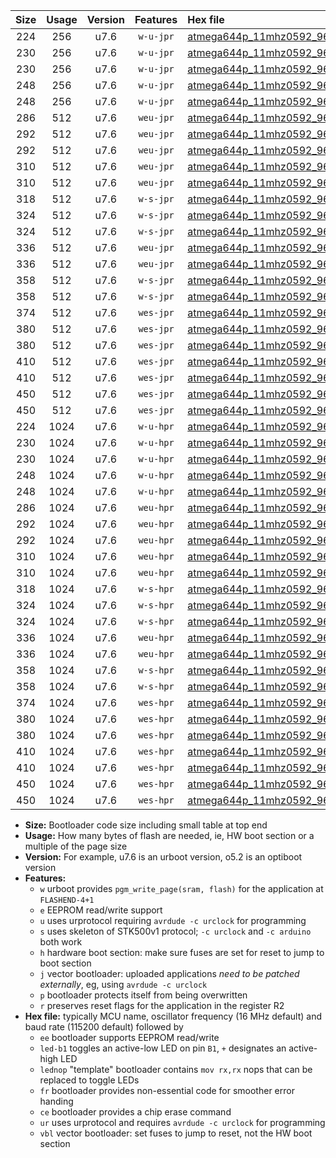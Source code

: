 |Size|Usage|Version|Features|Hex file|
|:-:|:-:|:-:|:-:|:--|
|224|256|u7.6|`w-u-jpr`|[atmega644p_11mhz0592_9600bps_ur_vbl.hex](https://raw.githubusercontent.com/stefanrueger/urboot/main/bootloaders/atmega644p/fcpu_11mhz0592/9600_bps/atmega644p_11mhz0592_9600bps_ur_vbl.hex)|
|230|256|u7.6|`w-u-jpr`|[atmega644p_11mhz0592_9600bps_led+b0_ur_vbl.hex](https://raw.githubusercontent.com/stefanrueger/urboot/main/bootloaders/atmega644p/fcpu_11mhz0592/9600_bps/atmega644p_11mhz0592_9600bps_led+b0_ur_vbl.hex)|
|230|256|u7.6|`w-u-jpr`|[atmega644p_11mhz0592_9600bps_lednop_ur_vbl.hex](https://raw.githubusercontent.com/stefanrueger/urboot/main/bootloaders/atmega644p/fcpu_11mhz0592/9600_bps/atmega644p_11mhz0592_9600bps_lednop_ur_vbl.hex)|
|248|256|u7.6|`w-u-jpr`|[atmega644p_11mhz0592_9600bps_led+b0_fr_ur_vbl.hex](https://raw.githubusercontent.com/stefanrueger/urboot/main/bootloaders/atmega644p/fcpu_11mhz0592/9600_bps/atmega644p_11mhz0592_9600bps_led+b0_fr_ur_vbl.hex)|
|248|256|u7.6|`w-u-jpr`|[atmega644p_11mhz0592_9600bps_lednop_fr_ur_vbl.hex](https://raw.githubusercontent.com/stefanrueger/urboot/main/bootloaders/atmega644p/fcpu_11mhz0592/9600_bps/atmega644p_11mhz0592_9600bps_lednop_fr_ur_vbl.hex)|
|286|512|u7.6|`weu-jpr`|[atmega644p_11mhz0592_9600bps_ee_ur_vbl.hex](https://raw.githubusercontent.com/stefanrueger/urboot/main/bootloaders/atmega644p/fcpu_11mhz0592/9600_bps/atmega644p_11mhz0592_9600bps_ee_ur_vbl.hex)|
|292|512|u7.6|`weu-jpr`|[atmega644p_11mhz0592_9600bps_ee_led+b0_ur_vbl.hex](https://raw.githubusercontent.com/stefanrueger/urboot/main/bootloaders/atmega644p/fcpu_11mhz0592/9600_bps/atmega644p_11mhz0592_9600bps_ee_led+b0_ur_vbl.hex)|
|292|512|u7.6|`weu-jpr`|[atmega644p_11mhz0592_9600bps_ee_lednop_ur_vbl.hex](https://raw.githubusercontent.com/stefanrueger/urboot/main/bootloaders/atmega644p/fcpu_11mhz0592/9600_bps/atmega644p_11mhz0592_9600bps_ee_lednop_ur_vbl.hex)|
|310|512|u7.6|`weu-jpr`|[atmega644p_11mhz0592_9600bps_ee_led+b0_fr_ur_vbl.hex](https://raw.githubusercontent.com/stefanrueger/urboot/main/bootloaders/atmega644p/fcpu_11mhz0592/9600_bps/atmega644p_11mhz0592_9600bps_ee_led+b0_fr_ur_vbl.hex)|
|310|512|u7.6|`weu-jpr`|[atmega644p_11mhz0592_9600bps_ee_lednop_fr_ur_vbl.hex](https://raw.githubusercontent.com/stefanrueger/urboot/main/bootloaders/atmega644p/fcpu_11mhz0592/9600_bps/atmega644p_11mhz0592_9600bps_ee_lednop_fr_ur_vbl.hex)|
|318|512|u7.6|`w-s-jpr`|[atmega644p_11mhz0592_9600bps_vbl.hex](https://raw.githubusercontent.com/stefanrueger/urboot/main/bootloaders/atmega644p/fcpu_11mhz0592/9600_bps/atmega644p_11mhz0592_9600bps_vbl.hex)|
|324|512|u7.6|`w-s-jpr`|[atmega644p_11mhz0592_9600bps_led+b0_vbl.hex](https://raw.githubusercontent.com/stefanrueger/urboot/main/bootloaders/atmega644p/fcpu_11mhz0592/9600_bps/atmega644p_11mhz0592_9600bps_led+b0_vbl.hex)|
|324|512|u7.6|`w-s-jpr`|[atmega644p_11mhz0592_9600bps_lednop_vbl.hex](https://raw.githubusercontent.com/stefanrueger/urboot/main/bootloaders/atmega644p/fcpu_11mhz0592/9600_bps/atmega644p_11mhz0592_9600bps_lednop_vbl.hex)|
|336|512|u7.6|`weu-jpr`|[atmega644p_11mhz0592_9600bps_ee_led+b0_fr_ce_ur_vbl.hex](https://raw.githubusercontent.com/stefanrueger/urboot/main/bootloaders/atmega644p/fcpu_11mhz0592/9600_bps/atmega644p_11mhz0592_9600bps_ee_led+b0_fr_ce_ur_vbl.hex)|
|336|512|u7.6|`weu-jpr`|[atmega644p_11mhz0592_9600bps_ee_lednop_fr_ce_ur_vbl.hex](https://raw.githubusercontent.com/stefanrueger/urboot/main/bootloaders/atmega644p/fcpu_11mhz0592/9600_bps/atmega644p_11mhz0592_9600bps_ee_lednop_fr_ce_ur_vbl.hex)|
|358|512|u7.6|`w-s-jpr`|[atmega644p_11mhz0592_9600bps_led+b0_fr_vbl.hex](https://raw.githubusercontent.com/stefanrueger/urboot/main/bootloaders/atmega644p/fcpu_11mhz0592/9600_bps/atmega644p_11mhz0592_9600bps_led+b0_fr_vbl.hex)|
|358|512|u7.6|`w-s-jpr`|[atmega644p_11mhz0592_9600bps_lednop_fr_vbl.hex](https://raw.githubusercontent.com/stefanrueger/urboot/main/bootloaders/atmega644p/fcpu_11mhz0592/9600_bps/atmega644p_11mhz0592_9600bps_lednop_fr_vbl.hex)|
|374|512|u7.6|`wes-jpr`|[atmega644p_11mhz0592_9600bps_ee_vbl.hex](https://raw.githubusercontent.com/stefanrueger/urboot/main/bootloaders/atmega644p/fcpu_11mhz0592/9600_bps/atmega644p_11mhz0592_9600bps_ee_vbl.hex)|
|380|512|u7.6|`wes-jpr`|[atmega644p_11mhz0592_9600bps_ee_led+b0_vbl.hex](https://raw.githubusercontent.com/stefanrueger/urboot/main/bootloaders/atmega644p/fcpu_11mhz0592/9600_bps/atmega644p_11mhz0592_9600bps_ee_led+b0_vbl.hex)|
|380|512|u7.6|`wes-jpr`|[atmega644p_11mhz0592_9600bps_ee_lednop_vbl.hex](https://raw.githubusercontent.com/stefanrueger/urboot/main/bootloaders/atmega644p/fcpu_11mhz0592/9600_bps/atmega644p_11mhz0592_9600bps_ee_lednop_vbl.hex)|
|410|512|u7.6|`wes-jpr`|[atmega644p_11mhz0592_9600bps_ee_led+b0_fr_vbl.hex](https://raw.githubusercontent.com/stefanrueger/urboot/main/bootloaders/atmega644p/fcpu_11mhz0592/9600_bps/atmega644p_11mhz0592_9600bps_ee_led+b0_fr_vbl.hex)|
|410|512|u7.6|`wes-jpr`|[atmega644p_11mhz0592_9600bps_ee_lednop_fr_vbl.hex](https://raw.githubusercontent.com/stefanrueger/urboot/main/bootloaders/atmega644p/fcpu_11mhz0592/9600_bps/atmega644p_11mhz0592_9600bps_ee_lednop_fr_vbl.hex)|
|450|512|u7.6|`wes-jpr`|[atmega644p_11mhz0592_9600bps_ee_led+b0_fr_ce_vbl.hex](https://raw.githubusercontent.com/stefanrueger/urboot/main/bootloaders/atmega644p/fcpu_11mhz0592/9600_bps/atmega644p_11mhz0592_9600bps_ee_led+b0_fr_ce_vbl.hex)|
|450|512|u7.6|`wes-jpr`|[atmega644p_11mhz0592_9600bps_ee_lednop_fr_ce_vbl.hex](https://raw.githubusercontent.com/stefanrueger/urboot/main/bootloaders/atmega644p/fcpu_11mhz0592/9600_bps/atmega644p_11mhz0592_9600bps_ee_lednop_fr_ce_vbl.hex)|
|224|1024|u7.6|`w-u-hpr`|[atmega644p_11mhz0592_9600bps_ur.hex](https://raw.githubusercontent.com/stefanrueger/urboot/main/bootloaders/atmega644p/fcpu_11mhz0592/9600_bps/atmega644p_11mhz0592_9600bps_ur.hex)|
|230|1024|u7.6|`w-u-hpr`|[atmega644p_11mhz0592_9600bps_led+b0_ur.hex](https://raw.githubusercontent.com/stefanrueger/urboot/main/bootloaders/atmega644p/fcpu_11mhz0592/9600_bps/atmega644p_11mhz0592_9600bps_led+b0_ur.hex)|
|230|1024|u7.6|`w-u-hpr`|[atmega644p_11mhz0592_9600bps_lednop_ur.hex](https://raw.githubusercontent.com/stefanrueger/urboot/main/bootloaders/atmega644p/fcpu_11mhz0592/9600_bps/atmega644p_11mhz0592_9600bps_lednop_ur.hex)|
|248|1024|u7.6|`w-u-hpr`|[atmega644p_11mhz0592_9600bps_led+b0_fr_ur.hex](https://raw.githubusercontent.com/stefanrueger/urboot/main/bootloaders/atmega644p/fcpu_11mhz0592/9600_bps/atmega644p_11mhz0592_9600bps_led+b0_fr_ur.hex)|
|248|1024|u7.6|`w-u-hpr`|[atmega644p_11mhz0592_9600bps_lednop_fr_ur.hex](https://raw.githubusercontent.com/stefanrueger/urboot/main/bootloaders/atmega644p/fcpu_11mhz0592/9600_bps/atmega644p_11mhz0592_9600bps_lednop_fr_ur.hex)|
|286|1024|u7.6|`weu-hpr`|[atmega644p_11mhz0592_9600bps_ee_ur.hex](https://raw.githubusercontent.com/stefanrueger/urboot/main/bootloaders/atmega644p/fcpu_11mhz0592/9600_bps/atmega644p_11mhz0592_9600bps_ee_ur.hex)|
|292|1024|u7.6|`weu-hpr`|[atmega644p_11mhz0592_9600bps_ee_led+b0_ur.hex](https://raw.githubusercontent.com/stefanrueger/urboot/main/bootloaders/atmega644p/fcpu_11mhz0592/9600_bps/atmega644p_11mhz0592_9600bps_ee_led+b0_ur.hex)|
|292|1024|u7.6|`weu-hpr`|[atmega644p_11mhz0592_9600bps_ee_lednop_ur.hex](https://raw.githubusercontent.com/stefanrueger/urboot/main/bootloaders/atmega644p/fcpu_11mhz0592/9600_bps/atmega644p_11mhz0592_9600bps_ee_lednop_ur.hex)|
|310|1024|u7.6|`weu-hpr`|[atmega644p_11mhz0592_9600bps_ee_led+b0_fr_ur.hex](https://raw.githubusercontent.com/stefanrueger/urboot/main/bootloaders/atmega644p/fcpu_11mhz0592/9600_bps/atmega644p_11mhz0592_9600bps_ee_led+b0_fr_ur.hex)|
|310|1024|u7.6|`weu-hpr`|[atmega644p_11mhz0592_9600bps_ee_lednop_fr_ur.hex](https://raw.githubusercontent.com/stefanrueger/urboot/main/bootloaders/atmega644p/fcpu_11mhz0592/9600_bps/atmega644p_11mhz0592_9600bps_ee_lednop_fr_ur.hex)|
|318|1024|u7.6|`w-s-hpr`|[atmega644p_11mhz0592_9600bps.hex](https://raw.githubusercontent.com/stefanrueger/urboot/main/bootloaders/atmega644p/fcpu_11mhz0592/9600_bps/atmega644p_11mhz0592_9600bps.hex)|
|324|1024|u7.6|`w-s-hpr`|[atmega644p_11mhz0592_9600bps_led+b0.hex](https://raw.githubusercontent.com/stefanrueger/urboot/main/bootloaders/atmega644p/fcpu_11mhz0592/9600_bps/atmega644p_11mhz0592_9600bps_led+b0.hex)|
|324|1024|u7.6|`w-s-hpr`|[atmega644p_11mhz0592_9600bps_lednop.hex](https://raw.githubusercontent.com/stefanrueger/urboot/main/bootloaders/atmega644p/fcpu_11mhz0592/9600_bps/atmega644p_11mhz0592_9600bps_lednop.hex)|
|336|1024|u7.6|`weu-hpr`|[atmega644p_11mhz0592_9600bps_ee_led+b0_fr_ce_ur.hex](https://raw.githubusercontent.com/stefanrueger/urboot/main/bootloaders/atmega644p/fcpu_11mhz0592/9600_bps/atmega644p_11mhz0592_9600bps_ee_led+b0_fr_ce_ur.hex)|
|336|1024|u7.6|`weu-hpr`|[atmega644p_11mhz0592_9600bps_ee_lednop_fr_ce_ur.hex](https://raw.githubusercontent.com/stefanrueger/urboot/main/bootloaders/atmega644p/fcpu_11mhz0592/9600_bps/atmega644p_11mhz0592_9600bps_ee_lednop_fr_ce_ur.hex)|
|358|1024|u7.6|`w-s-hpr`|[atmega644p_11mhz0592_9600bps_led+b0_fr.hex](https://raw.githubusercontent.com/stefanrueger/urboot/main/bootloaders/atmega644p/fcpu_11mhz0592/9600_bps/atmega644p_11mhz0592_9600bps_led+b0_fr.hex)|
|358|1024|u7.6|`w-s-hpr`|[atmega644p_11mhz0592_9600bps_lednop_fr.hex](https://raw.githubusercontent.com/stefanrueger/urboot/main/bootloaders/atmega644p/fcpu_11mhz0592/9600_bps/atmega644p_11mhz0592_9600bps_lednop_fr.hex)|
|374|1024|u7.6|`wes-hpr`|[atmega644p_11mhz0592_9600bps_ee.hex](https://raw.githubusercontent.com/stefanrueger/urboot/main/bootloaders/atmega644p/fcpu_11mhz0592/9600_bps/atmega644p_11mhz0592_9600bps_ee.hex)|
|380|1024|u7.6|`wes-hpr`|[atmega644p_11mhz0592_9600bps_ee_led+b0.hex](https://raw.githubusercontent.com/stefanrueger/urboot/main/bootloaders/atmega644p/fcpu_11mhz0592/9600_bps/atmega644p_11mhz0592_9600bps_ee_led+b0.hex)|
|380|1024|u7.6|`wes-hpr`|[atmega644p_11mhz0592_9600bps_ee_lednop.hex](https://raw.githubusercontent.com/stefanrueger/urboot/main/bootloaders/atmega644p/fcpu_11mhz0592/9600_bps/atmega644p_11mhz0592_9600bps_ee_lednop.hex)|
|410|1024|u7.6|`wes-hpr`|[atmega644p_11mhz0592_9600bps_ee_led+b0_fr.hex](https://raw.githubusercontent.com/stefanrueger/urboot/main/bootloaders/atmega644p/fcpu_11mhz0592/9600_bps/atmega644p_11mhz0592_9600bps_ee_led+b0_fr.hex)|
|410|1024|u7.6|`wes-hpr`|[atmega644p_11mhz0592_9600bps_ee_lednop_fr.hex](https://raw.githubusercontent.com/stefanrueger/urboot/main/bootloaders/atmega644p/fcpu_11mhz0592/9600_bps/atmega644p_11mhz0592_9600bps_ee_lednop_fr.hex)|
|450|1024|u7.6|`wes-hpr`|[atmega644p_11mhz0592_9600bps_ee_led+b0_fr_ce.hex](https://raw.githubusercontent.com/stefanrueger/urboot/main/bootloaders/atmega644p/fcpu_11mhz0592/9600_bps/atmega644p_11mhz0592_9600bps_ee_led+b0_fr_ce.hex)|
|450|1024|u7.6|`wes-hpr`|[atmega644p_11mhz0592_9600bps_ee_lednop_fr_ce.hex](https://raw.githubusercontent.com/stefanrueger/urboot/main/bootloaders/atmega644p/fcpu_11mhz0592/9600_bps/atmega644p_11mhz0592_9600bps_ee_lednop_fr_ce.hex)|

- **Size:** Bootloader code size including small table at top end
- **Usage:** How many bytes of flash are needed, ie, HW boot section or a multiple of the page size
- **Version:** For example, u7.6 is an urboot version, o5.2 is an optiboot version
- **Features:**
  + `w` urboot provides `pgm_write_page(sram, flash)` for the application at `FLASHEND-4+1`
  + `e` EEPROM read/write support
  + `u` uses urprotocol requiring `avrdude -c urclock` for programming
  + `s` uses skeleton of STK500v1 protocol; `-c urclock` and `-c arduino` both work
  + `h` hardware boot section: make sure fuses are set for reset to jump to boot section
  + `j` vector bootloader: uploaded applications *need to be patched externally*, eg, using `avrdude -c urclock`
  + `p` bootloader protects itself from being overwritten
  + `r` preserves reset flags for the application in the register R2
- **Hex file:** typically MCU name, oscillator frequency (16 MHz default) and baud rate (115200 default) followed by
  + `ee` bootloader supports EEPROM read/write
  + `led-b1` toggles an active-low LED on pin `B1`, `+` designates an active-high LED
  + `lednop` "template" bootloader contains `mov rx,rx` nops that can be replaced to toggle LEDs
  + `fr` bootloader provides non-essential code for smoother error handing
  + `ce` bootloader provides a chip erase command
  + `ur` uses urprotocol and requires `avrdude -c urclock` for programming
  + `vbl` vector bootloader: set fuses to jump to reset, not the HW boot section
